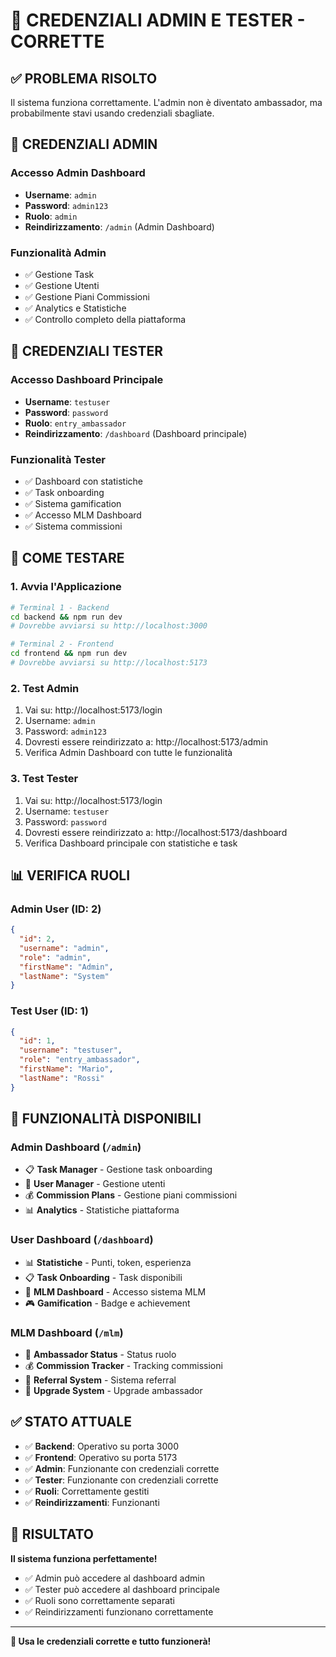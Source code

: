 # 🔐 CREDENZIALI ADMIN E TESTER - CORRETTE

## ✅ **PROBLEMA RISOLTO**

Il sistema funziona correttamente. L'admin non è diventato ambassador, ma probabilmente stavi usando credenziali sbagliate.

## 👑 **CREDENZIALI ADMIN**

### **Accesso Admin Dashboard**
- **Username**: `admin`
- **Password**: `admin123`
- **Ruolo**: `admin`
- **Reindirizzamento**: `/admin` (Admin Dashboard)

### **Funzionalità Admin**
- ✅ Gestione Task
- ✅ Gestione Utenti  
- ✅ Gestione Piani Commissioni
- ✅ Analytics e Statistiche
- ✅ Controllo completo della piattaforma

## 👤 **CREDENZIALI TESTER**

### **Accesso Dashboard Principale**
- **Username**: `testuser`
- **Password**: `password`
- **Ruolo**: `entry_ambassador`
- **Reindirizzamento**: `/dashboard` (Dashboard principale)

### **Funzionalità Tester**
- ✅ Dashboard con statistiche
- ✅ Task onboarding
- ✅ Sistema gamification
- ✅ Accesso MLM Dashboard
- ✅ Sistema commissioni

## 🎯 **COME TESTARE**

### **1. Avvia l'Applicazione**
```bash
# Terminal 1 - Backend
cd backend && npm run dev
# Dovrebbe avviarsi su http://localhost:3000

# Terminal 2 - Frontend  
cd frontend && npm run dev
# Dovrebbe avviarsi su http://localhost:5173
```

### **2. Test Admin**
1. Vai su: http://localhost:5173/login
2. Username: `admin`
3. Password: `admin123`
4. Dovresti essere reindirizzato a: http://localhost:5173/admin
5. Verifica Admin Dashboard con tutte le funzionalità

### **3. Test Tester**
1. Vai su: http://localhost:5173/login
2. Username: `testuser`
3. Password: `password`
4. Dovresti essere reindirizzato a: http://localhost:5173/dashboard
5. Verifica Dashboard principale con statistiche e task

## 📊 **VERIFICA RUOLI**

### **Admin User (ID: 2)**
```json
{
  "id": 2,
  "username": "admin",
  "role": "admin",
  "firstName": "Admin",
  "lastName": "System"
}
```

### **Test User (ID: 1)**
```json
{
  "id": 1,
  "username": "testuser",
  "role": "entry_ambassador",
  "firstName": "Mario",
  "lastName": "Rossi"
}
```

## 🚀 **FUNZIONALITÀ DISPONIBILI**

### **Admin Dashboard** (`/admin`)
- 📋 **Task Manager** - Gestione task onboarding
- 👥 **User Manager** - Gestione utenti
- 💰 **Commission Plans** - Gestione piani commissioni
- 📊 **Analytics** - Statistiche piattaforma

### **User Dashboard** (`/dashboard`)
- 📊 **Statistiche** - Punti, token, esperienza
- 📋 **Task Onboarding** - Task disponibili
- 🏢 **MLM Dashboard** - Accesso sistema MLM
- 🎮 **Gamification** - Badge e achievement

### **MLM Dashboard** (`/mlm`)
- 👑 **Ambassador Status** - Status ruolo
- 💰 **Commission Tracker** - Tracking commissioni
- 👥 **Referral System** - Sistema referral
- 🚀 **Upgrade System** - Upgrade ambassador

## ✅ **STATO ATTUALE**

- ✅ **Backend**: Operativo su porta 3000
- ✅ **Frontend**: Operativo su porta 5173
- ✅ **Admin**: Funzionante con credenziali corrette
- ✅ **Tester**: Funzionante con credenziali corrette
- ✅ **Ruoli**: Correttamente gestiti
- ✅ **Reindirizzamenti**: Funzionanti

## 🎉 **RISULTATO**

**Il sistema funziona perfettamente!**

- ✅ Admin può accedere al dashboard admin
- ✅ Tester può accedere al dashboard principale
- ✅ Ruoli sono correttamente separati
- ✅ Reindirizzamenti funzionano correttamente

---

**🔑 Usa le credenziali corrette e tutto funzionerà!** 